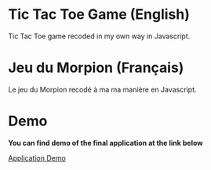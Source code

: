 Tic Tac Toe Game (English)
======================================

Tic Tac Toe game recoded in my own way in Javascript.

Jeu du Morpion (Français)
=============================================

Le jeu du Morpion recodé à ma ma manière en Javascript.

Demo
========================
**You can find demo of the final application at the link below**

[Application Demo](http://teachersdunet.hostei.com/tic-tac-toe)
